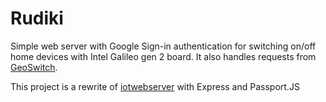 # Rudiki

Simple web server with Google Sign-in authentication for switching on/off home devices with Intel Galileo gen 2 board. It also handles requests from [GeoSwitch](https://github.com/vzhukovskyy/geoswitch).

This project is a rewrite of [iotwebserver](https://github.com/vzhukovskyy/iotwebserver) with Express and Passport.JS
